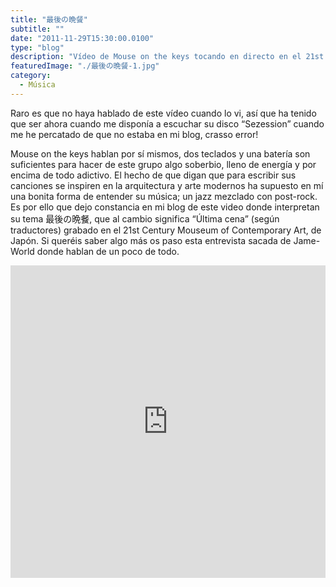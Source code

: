 ```yaml
---
title: "最後の晩餐"
subtitle: ""
date: "2011-11-29T15:30:00.0100"
type: "blog"
description: "Vídeo de Mouse on the keys tocando en directo en el 21st Century Mouseum of Contemporary Art"
featuredImage: "./最後の晩餐-1.jpg"
category:
  - Música
---
```


Raro es que no haya hablado de este vídeo cuando lo vi, así que ha tenido que ser ahora cuando me disponía a escuchar su disco “Sezession” cuando me he percatado de que no estaba en mi blog, crasso error!

Mouse on the keys hablan por sí mismos, dos teclados y una batería son suficientes para hacer de este grupo algo soberbio, lleno de energía y por encima de todo adictivo. El hecho de que digan que para escribir sus canciones se inspiren en la arquitectura y arte modernos ha supuesto en mí una bonita forma de entender su música; un jazz mezclado con post-rock. Es por ello que dejo constancia en mi blog de este video donde interpretan su tema 最後の晩餐, que al cambio significa “Última cena” (según traductores) grabado en el 21st Century Mouseum of Contemporary Art, de Japón. Si queréis saber algo más os paso esta entrevista sacada de Jame-World donde hablan de un poco de todo.

<iframe width="100%" height="500" src="https://www.youtube.com/embed/CAcy16aDInQ" frameborder="0" allow="accelerometer; autoplay; encrypted-media; gyroscope; picture-in-picture" allowfullscreen></iframe>
